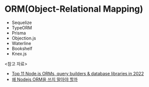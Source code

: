 # ORM(Object-Relational Mapping)

- Sequelize
- TypeORM
- Prisma
- Objection.js
- Waterline
- Bookshelf
- Knex.js

<참고 자료>

- [Top 11 Node.js ORMs, query builders & database libraries in 2022](https://www.prisma.io/dataguide/database-tools/top-nodejs-orms-query-builders-and-database-libraries)
- [왜 Nodejs ORM을 쓰지 말아야 할까](https://yceffort.kr/2021/07/dont-use-nodjs-orm)
